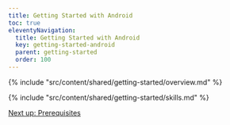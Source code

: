 ```yaml
---
title: Getting Started with Android
toc: true
eleventyNavigation:
  title: Getting Started with Android
  key: getting-started-android
  parent: getting-started
  order: 100
---
```


<!-- Overview -->
{% include "src/content/shared/getting-started/overview.md" %}

<!-- Skills -->
{% include "src/content/shared/getting-started/skills.md" %}

<p class="next-article"><a class="mi-button mi-button--outline" href="{{ site.url }}/content/getting-started/android/v4/prerequisites/">Next up: Prerequisites</a></p>

